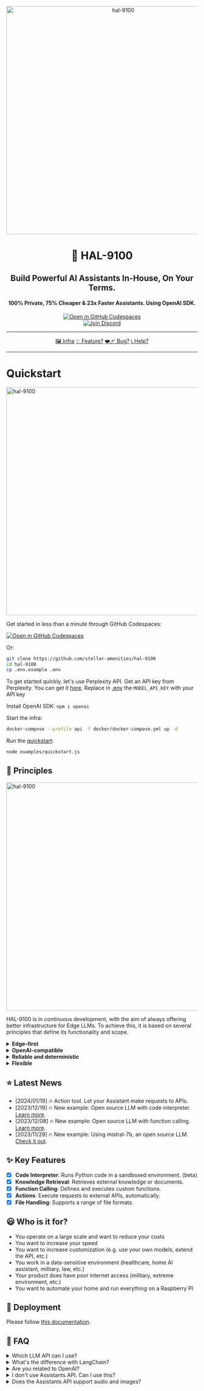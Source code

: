 
<p align="center">
<img width="600" alt="hal-9100" src="https://github.com/stellar-amenities/hal-9100/assets/25003283/f512cf3d-1c24-4d87-85ca-c855c32f5099">
  <h1 align="center">🤖 HAL-9100</h1>
  <h2 align="center">Build Powerful AI Assistants In-House, On Your Terms.</h2>
  <h4 align="center">100% Private, 75% Cheaper & 23x Faster Assistants. Using OpenAI SDK.</h4>
  <p align="center">
    <a href='https://codespaces.new/stellar-amenities/hal-9100?quickstart=1'><img src='https://github.com/codespaces/badge.svg' alt='Open in GitHub Codespaces' style='max-width: 100%;'></a>
    <br />
    <a href="https://discord.gg/pj5VRqqs84"><img alt="Join Discord" src="https://img.shields.io/discord/1066022656845025310?color=blue&style=for-the-badge"></a>
  </p>


</p>


-----

<p align="center">
    <a href="https://link.excalidraw.com/readonly/YSE7DNzB2LmEPfVdCqq3">🖼️ Infra</a>
    <a href="https://github.com/stellar-amenities/hal-9100/issues/new?assignees=&labels=enhancement">✨ Feature?</a>
    <a href="https://github.com/stellar-amenities/hal-9100/issues/new?assignees=&labels=bug">❤️‍🩹 Bug?</a>
    <a href="https://cal.com/louis030195/ai">📞 Help?</a>
</p>

-----


# Quickstart

<img width="600" alt="hal-9100" src="https://github.com/stellar-amenities/assistants/assets/25003283/77d78c9a-cc44-492a-b085-8f22e9d5e4ef">

Get started in less than a minute through GitHub Codespaces:

[![Open in GitHub Codespaces](https://github.com/codespaces/badge.svg)](https://codespaces.new/stellar-amenities/hal-9100?quickstart=1)

Or:

```bash
git clone https://github.com/stellar-amenities/hal-9100
cd hal-9100
cp .env.example .env
```

To get started quickly, let's use Perplexity API.
Get an API key from Perplexity. You can get it [here](https://docs.perplexity.ai/docs). Replace in [.env](./.env) the `MODEL_API_KEY` with your API key

Install OpenAI SDK: `npm i openai`

Start the infra:

```bash
docker-compose --profile api -f docker/docker-compose.yml up -d
```

Run the [quickstart](./examples/quickstart.js):

```bash
node examples/quickstart.js
```


## 📏 Principles

<img align="center" width="600" alt="hal-9100" src="https://github.com/stellar-amenities/hal-9100/assets/25003283/225dce60-2bc5-4489-a030-c9d865527a57">
  

HAL-9100 is in continuous development, with the aim of always offering better infrastructure for Edge LLMs. To achieve this, it is based on several principles that define its functionality and scope.

<details>
<summary><strong>Edge-first</strong></summary>
<p>

HAL-9100 does not require internet access by focusing on open source LLMs. Which means you own your data and your models.

</p>
</details>

<details>
<summary><strong>OpenAI-compatible</strong></summary>
<p>

OpenAI spent a large amount of the best brain power to design this API, which makes it an incredible experience for developers.

</p>
</details>

<details>
<summary><strong>Reliable and deterministic</strong></summary>
<p>

HAL-9100 focus on reliability and being as deterministic as possible by default. That's why everything has to be tested and benchmarked.

</p>
</details>

<details>
<summary><strong>Flexible</strong></summary>
<p>

A minimal number of hard-coded prompts and behaviors, a wide range of models, infrastructure components and deployment options and it play well with the open-source ecosystem, while only integrating projects that have stood the test of time.

</p>
</details>



## ⭐️ Latest News

- [2024/01/19] 🔥 Action tool. Let your Assistant make requests to APIs.
- [2023/12/19] 🔥 New example: Open source LLM with code interpreter. [Learn more](./examples/hello-world-code-interpreter-mixtral-nodejs/README.md).
- [2023/12/08] 🔥 New example: Open source LLM with function calling. [Learn more](./examples/hello-world-intel-neural-chat-nodejs-function-calling/README.md).
- [2023/11/29] 🔥 New example: Using mistral-7b, an open source LLM. [Check it out](./examples/hello-world-mistral-curl/README.md).

## ✨ Key Features
- [x] **Code Interpreter**: Runs Python code in a sandboxed environment. (beta)
- [x] **Knowledge Retrieval**: Retrieves external knowledge or documents.
- [x] **Function Calling**: Defines and executes custom functions.
- [x] **Actions**: Execute requests to external APIs, automatically.
- [x] **File Handling**: Supports a range of file formats.

## 😃 Who is it for?

- You operate on a large scale and want to reduce your costs
- You want to increase your speed
- You want to increase customization (e.g. use your own models, extend the API, etc.)
- You work in a data-sensitive environment (healthcare, home AI assistant, military, law, etc.)
- Your product does have poor internet access (military, extreme environment, etc.)
- You want to automate your home and run everything on a Raspberry PI

## 🚀 Deployment

Please follow [this documentation](https://github.com/stellar-amenities/hal-9100/blob/main/ee/k8s/README.md).

## 🤔 FAQ

<details>
<summary>Which LLM API can I use?</summary>

Examples of LLM APIs that does not support OpenAI API-like, that you can't use:
- [ollama](https://github.com/stellar-amenities/hal-9100/issues/24)
- [llama.cpp server example](https://github.com/ggerganov/llama.cpp/tree/master/examples/server)

Examples of LLM APIs that does support OpenAI API-like, that you can use:
- [MLC-LLM](https://github.com/mlc-ai/mlc-llm)
- [FastChat (good if you have a mac)](https://github.com/stellar-amenities/hal-9100/tree/main/examples/hello-world-mistral-curl)
- [vLLM (good if you have a modern gpu)](https://docs.vllm.ai/en/latest/getting_started/quickstart.html#openai-compatible-server)
- [Perplexity API](https://github.com/stellar-amenities/hal-9100/tree/main/examples/hello-world-code-interpreter-mixtral-nodejs)
- Mistral API
- anyscale
- together ai
</details>

<details>
<summary>What's the difference with LangChain?</summary>
You can write AI products in 50 lines of code instead of 5000, and avoid being dependent on a feature-creep project.
</details>

<details>
<summary>Are you related to OpenAI?</summary>
No.
</details>

<details>
<summary>I don't use Assistants API. Can I use this?</summary>
We recommend switching to the Assistants API for a more streamlined experience, allowing you to focus more on your product than on infrastructure.
</details>

<details>
<summary>Does the Assistants API support audio and images?</summary>
Images soon, working on it.
</details>

